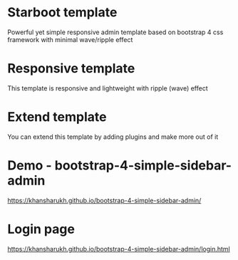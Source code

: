 # Starboot template
Powerful yet simple responsive admin template based on bootstrap 4 css framework with minimal wave/ripple effect

# Responsive template
This template is responsive and lightweight with ripple (wave) effect 

# Extend template
You can extend this template by adding plugins and make more out of it

# Demo - bootstrap-4-simple-sidebar-admin
https://khansharukh.github.io/bootstrap-4-simple-sidebar-admin/

# Login page
https://khansharukh.github.io/bootstrap-4-simple-sidebar-admin/login.html